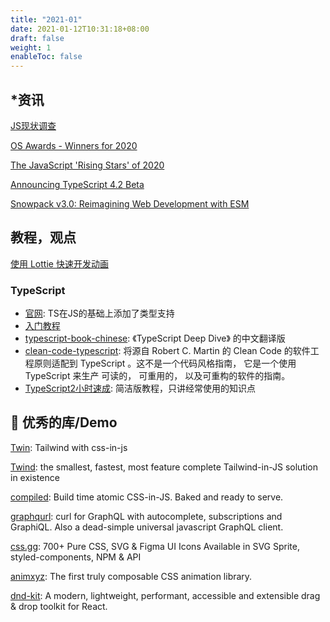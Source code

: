 ```yaml
---
title: "2021-01"
date: 2021-01-12T10:31:18+08:00
draft: false
weight: 1
enableToc: false
---
```


## *资讯

[JS现状调查](https://2020.stateofjs.com)

[OS Awards - Winners for 2020](https://osawards.com/javascript/2020)

[The JavaScript 'Rising Stars' of 2020](https://risingstars.js.org/2020/en)

[Announcing TypeScript 4.2 Beta](https://devblogs.microsoft.com/typescript/announcing-typescript-4-2-beta/)

[Snowpack v3.0: Reimagining Web Development with ESM](https://www.snowpack.dev/posts/2021-01-13-snowpack-3-0)

## 教程，观点

[使用 Lottie 快速开发动画](https://jelly.jd.com/article/5fcf44b5a1c4e30142d0a472)

### TypeScript

  - [官网](https://www.typescriptlang.org/zh/): TS在JS的基础上添加了类型支持
  - [入门教程](https://github.com/xcatliu/typescript-tutorial)
  - [typescript-book-chinese](https://github.com/jkchao/typescript-book-chinese):  《TypeScript Deep Dive》 的中文翻译版
  - [clean-code-typescript](https://github.com/labs42io/clean-code-typescript): 将源自 Robert C. Martin 的 Clean Code 的软件工程原则适配到 TypeScript 。这不是一个代码风格指南， 它是一个使用 TypeScript 来生产 可读的， 可重用的， 以及可重构的软件的指南。
  - [TypeScript2小时速成](https://github.com/joye61/typescript-tutorial): 简洁版教程，只讲经常使用的知识点
    

## 🔧 优秀的库/Demo

[Twin](https://github.com/ben-rogerson/twin.macro): Tailwind with css-in-js

[Twind](https://github.com/tw-in-js/twind): the smallest, fastest, most feature complete Tailwind-in-JS solution in existence

[compiled](https://compiledcssinjs.com/): Build time atomic CSS-in-JS. Baked and ready to serve.

[graphqurl](https://github.com/hasura/graphqurl): curl for GraphQL with autocomplete, subscriptions and GraphiQL. Also a dead-simple universal javascript GraphQL client.

[css.gg](https://css.gg/): 700+ Pure CSS, SVG & Figma UI Icons Available in SVG Sprite, styled-components, NPM & API

[animxyz](https://github.com/ingram-projects/animxyz): The first truly composable CSS animation library.

[dnd-kit](https://github.com/clauderic/dnd-kit): A modern, lightweight, performant, accessible and extensible drag & drop toolkit for React.
